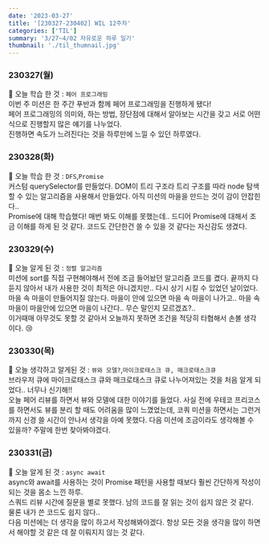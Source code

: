 ```yaml
---
date: '2023-03-27'
title: '[230327-230402] WIL 12주차'
categories: ['TIL']
summary: '3/27~4/02 자유로운 하루 일기'
thumbnail: './til_thumnail.jpg'
---
```


<!-- ## 이번 주 결산 -->

### 230327(월)

🌟 오늘 학습 한 것 : `페어 프로그래밍`<br/>
이번 주 미션은 한 주간 푸반과 함께 페어 프로그래밍을 진행하게 됐다! <br/>
페어 프로그래밍의 의미와, 하는 방법, 장단점에 대해서 알아보는 시간을 갖고 서로 어떤식으로 진행할지 많은 얘기를 나누었다.<br/>
진행하면 속도가 느려진다는 것을 하루만에 느낄 수 있던 하루였다.<br/>

### 230328(화)

🌟 오늘 학습 한 것 : `DFS`,`Promise`<br/>
커스텀 querySelector를 만들었다. DOM이 트리 구조라 트리 구조를 따라 node 탐색할 수 있는 알고리즘을 사용해서 만들었다. 아직 미션의 마을을 만드는 것이 감이 안잡힌다..<br/>
Promise에 대해 학습했다! 매번 봐도 이해를 못했는데.. 드디어 Promise에 대해서 조금 이해를 하게 된 것 같다. 코드도 간단한건 쓸 수 있을 것 같다는 자신감도 생겼다.

### 230329(수)

🌟 오늘 알게 된 것 : `정렬 알고리즘`<br/>
미션에 sort를 직접 구현해야해서 전에 조금 들어놨던 알고리즘 코드를 켰다. 끝까지 다 듣지 않아서 내가 사용한 것이 최적은 아니겠지만.. 다시 상기 시킬 수 있었던 날이었다. 마을 속 마을이 만들어지질 않는다. 마을이 안에 있으면 마을 속 마을이 나가고.. 마을 속 마을이 마을안에 있으면 마을이 나간다.. 무슨 말인지 모르겠죠?..<br/>
이거때매 아무것도 못할 것 같아서 오늘까지 못하면 조건을 적당히 타협해서 손볼 생각이다. 😢

### 230330(목)

🌟 오늘 생각하고 알게된 것 : `뷰와 모델?`,`마이크로태스크 큐, 매크로태스크큐`<br/>
브라우저 큐에 마이크로태스크 큐와 매크로태스크 큐로 나누어져있는 것을 처음 알게 되었다.. 너무나 신기해!!<br/>
오늘 페어 리뷰를 하면서 뷰와 모델에 대한 이야기를 들었다. 사실 전에 우테코 프리코스를 하면서도 뷰를 분리 할 때도 어려움을 많이 느꼈었는데, 코쿼 미션을 하면서는 그런거까지 신경 쓸 시간이 안나서 생각을 아예 못했다. 다음 미션에 조금이라도 생각해볼 수 있을까? 주말에 한번 찾아봐야겠다.<br/>

### 230331(금)

🌟 오늘 알게 된 것 : `async await`<br/>
async와 await를 사용하는 것이 Promise 패턴을 사용할 때보다 훨씬 간단하게 작성이 되는 것을 몸소 느낀 하루.<br/>
스쿼드 리뷰 시간에 질문을 별로 못했다. 남의 코드를 잘 읽는 것이 쉽지 않은 것 같다. 물론 내가 쓴 코드도 쉽지 않다..<br/>
다음 미션에는 더 생각을 많이 하고서 작성해봐야겠다. 항상 모든 것을 생각을 많이 하면서 해야할 것 같은 데 잘 이뤄지지 않는 것 같다.<br/>
